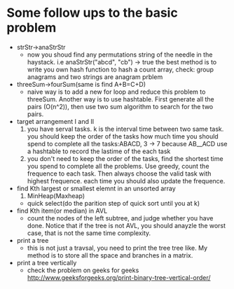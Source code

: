 # Some follow ups to the basic problem

- strStr->anaStrStr
	+ now you shoud find any permutations string of the needle in the haystack. i.e anaStrStr("abcd", "cb") -> true
the best method is to write you own hash function to hash a count array, check: group anagrams and two strings are anagram prblem
- threeSum->fourSum(same is find A+B=C+D)
	+ naive way is to add a new for loop and reduce this problem to threeSum. Another way is to use hashtable. First
generate all the pairs (O(n^2)), then use two sum algorithm to search for the two pairs.
- target arrangement I and II
	1. you have serval tasks. k is the interval time between two same task. you should keep the order of the tasks
how much time you should spend to complete all the tasks:ABACD, 3 -> 7 because AB__ACD 
	use a hashtable to record the lastime of the each task
	2. you don't need to keep the order of the tasks, find 
the shortest time you spend to complete all the problems. Use greedy, count the frequence to each task. Then always choose the valid task with highest frequence. each time you should also update the frequence. 
- find Kth largest or smallest elemnt in an unsorted array
	1. MinHeap(Maxheap) 
	+ quick select(do the parition step of quick sort until you at k)
- find Kth item(or median) in AVL
	+ count the nodes of the left subtree, and judge whether you have done. Notice that if the tree is not AVL, you should
anayzle the worst case, that is not the same time complexity.
- print a tree
	+ this is not just a travsal, you need to print the tree tree like. My method is to store all the space and branches in a matrix.
- print a tree vertically
	+ check the problem on geeks for geeks http://www.geeksforgeeks.org/print-binary-tree-vertical-order/
 
